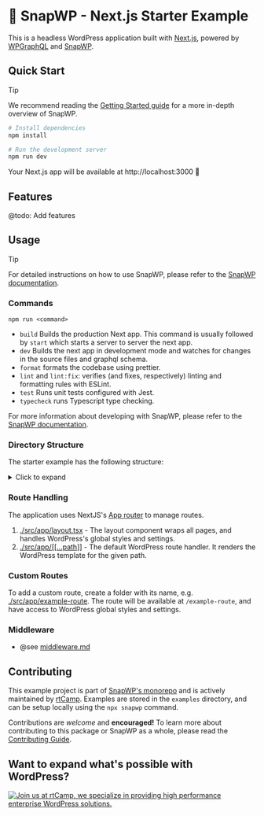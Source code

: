# 🫰 SnapWP - Next.js Starter Example

This is a headless WordPress application built with [Next.js](https://nextjs.org/), powered by [WPGraphQL](https://www.wpgraphql.com/) and [SnapWP](https://github.com/rtCamp/snapwp).

## Quick Start

> [!TIP]
> We recommend reading the [Getting Started guide](https://github.com/rtCamp/snapwp/blob/develop/docs/getting-started.md) for a more in-depth overview of SnapWP.

```bash
# Install dependencies
npm install

# Run the development server
npm run dev
```

Your Next.js app will be available at http://localhost:3000 🎉

## Features

@todo: Add features

## Usage

> [!TIP]
> For detailed instructions on how to use SnapWP, please refer to the [SnapWP documentation](https://github.com/rtCamp/snapwp/blob/develop/docs).

### Commands

`npm run <command>`

-   `build` Builds the production Next app. This command is usually followed by `start` which starts a server to server the next app.
-   `dev` Builds the next app in development mode and watches for changes in the source files and graphql schema.
-   `format` formats the codebase using prettier.
-   `lint` and `lint:fix`: verifies (and fixes, respectively) linting and formatting rules with ESLint.
-   `test` Runs unit tests configured with Jest.
-   `typecheck` runs Typescript type checking.

For more information about developing with SnapWP, please refer to the [SnapWP documentation](https://github.com/rtCamp/snapwp/blob/develop/DEVELOPMENT.md).

### Directory Structure

The starter example has the following structure:

<details>
<summary> Click to expand </summary>

```log
/examples/nextjs/starter
├── src/
│   │   # This example uses the NextJS app router
│   ├── app/
│   │   ├── [[...path]]/             # WordPress catch-all route handler
│   │   │   ├── error.tsx
│   │   │   └── page.tsx
│   │   ├── example-route/           # Example of a custom route
│   │   │   ├── page.tsx
│   │   │   └── styles.module.css
│   │   ├── global-error.tsx
│   │   └── layout.tsx               # Root layout with WP styles/settings
│   └── middleware.ts                # Next.js middleware
│
├── .eslintrc.json                   # ESLint config
├── .nvmrc                           # Node version
├── .prettierrc.cjs                  # Prettier config
├── codegen.ts                       # GraphQL Codegen config
├── jest.config.js                   # Jest config
├── next.config.mjs                  # Next.js config
├── package.json
├── snapwp.config.ts                 # SnapWP config
└── tsconfig.json                    # TypeScript config
```

</details>

### Route Handling

The application uses NextJS's [App router](https://nextjs.org/docs/app/building-your-application/routing) to manage routes.

1. [./src/app/layout.tsx](./src/app/layout.tsx) - The layout component wraps all pages, and handles WordPress's global styles and settings.
2. [./src/app/[[...path]]](./src/app/[[...path]]) - The default WordPress route handler. It renders the WordPress template for the given path.

### Custom Routes

To add a custom route, create a folder with its name, e.g. [./src/app/example-route](./src/app/example-route/page.tsx). The route will be available at `/example-route`, and have access to WordPress global styles and settings.

### Middleware

-   @see [middleware.md](../../../docs/middleware.md)

## Contributing

This example project is part of [SnapWP's monorepo](https://github.com/rtCamp/snapwp) and is actively maintained by [rtCamp](https://rtcamp.com/). Examples are stored in the `examples` directory, and can be setup locally using the `npx snapwp` command.

Contributions are _welcome_ and **encouraged!** To learn more about contributing to this package or SnapWP as a whole, please read the [Contributing Guide](https://github.com/rtCamp/snapwp/blob/main/.github/CONTRIBUTING.md).

## Want to expand what's possible with WordPress?

<a href="https://rtcamp.com/"><img src="https://rtcamp.com/wp-content/uploads/sites/2/2019/04/github-banner@2x.png" alt="Join us at rtCamp, we specialize in providing high performance enterprise WordPress solutions."></a>
